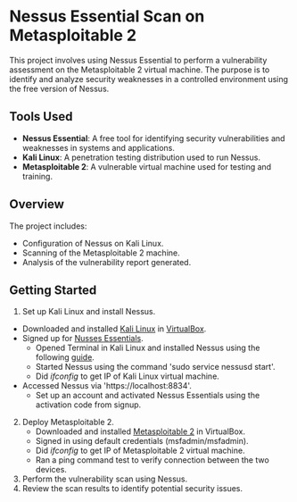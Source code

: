 # Nessus Essential Scan on Metasploitable 2

This project involves using Nessus Essential to perform a vulnerability assessment on the Metasploitable 2 virtual machine. The purpose is to identify and analyze security weaknesses in a controlled environment using the free version of Nessus. <br>


## Tools Used
- **Nessus Essential**: A free tool for identifying security vulnerabilities and weaknesses in systems and applications. <br>
- **Kali Linux**: A penetration testing distribution used to run Nessus. <br>
- **Metasploitable 2**: A vulnerable virtual machine used for testing and training. <br>

## Overview
The project includes: <br>
- Configuration of Nessus on Kali Linux. <br>
- Scanning of the Metasploitable 2 machine. <br>
- Analysis of the vulnerability report generated. <br>

## Getting Started
1. Set up Kali Linux and install Nessus. <br>
  - Downloaded and installed [Kali Linux](https://www.kali.org/get-kali/#kali-installer-images) in [VirtualBox](https://www.virtualbox.org/wiki/Downloads).
  - Signed up for [Nusses Essentials](https://www.tenable.com/products/nessus/nessus-essentials).
    -  Opened Terminal in Kali Linux and installed Nessus using the following [guide](https://docs.tenable.com/nessus/Content/InstallNessusLinux.htm).
    -  Started Nessus using the command 'sudo service nessusd start'.
    -  Did *ifconfig* to get IP of Kali Linux virtual machine.
  - Accessed Nessus via 'https://localhost:8834'.
    - Set up an account and activated Nessus Essentials using the activation code from signup.
2. Deploy Metasploitable 2. <br>
    - Downloaded and installed [Metasploitable 2](https://sourceforge.net/projects/metasploitable/) in VirtualBox.
    - Signed in using default credentials (msfadmin/msfadmin).
    - Did *ifconfig* to get IP of Metasploitable 2 virtual machine.
    - Ran a ping command test to verify connection between the two devices.
3. Perform the vulnerability scan using Nessus. <br>
4. Review the scan results to identify potential security issues. <br>
